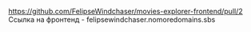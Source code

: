 https://github.com/FelipseWindchaser/movies-explorer-frontend/pull/2
Ссылка на фронтенд - felipsewindchaser.nomoredomains.sbs
